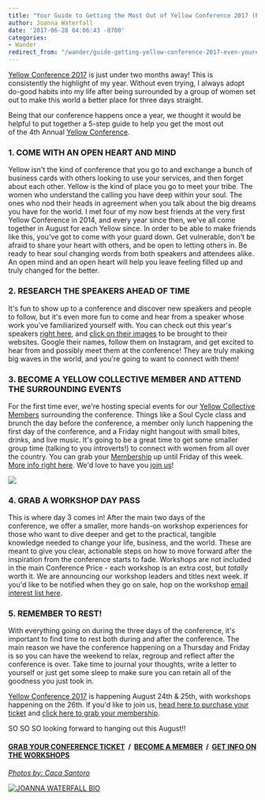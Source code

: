 ```yaml
---
title: "Your Guide to Getting the Most Out of Yellow Conference 2017 (Even if You're an Introvert!)"
author: Joanna Waterfall
date: '2017-06-28 04:06:43 -0700'
categories:
- Wander
redirect_from: "/wander/guide-getting-yellow-conference-2017-even-youre-introvert/"
---
```


[Yellow Conference 2017](http://yellowco.co/conference/) is just under two months away! This is consistently the highlight of my year. Without even trying, I always adopt do-good habits into my life after being surrounded by a group of women set out to make this world a better place for three days straight.

Being that our conference happens once a year, we thought it would be helpful to put together a 5-step guide to help you get the most out of the 4th Annual [Yellow Conference](http://yellowco.co/conference/).

### 1\. COME WITH AN OPEN HEART AND MIND

Yellow isn't the kind of conference that you go to and exchange a bunch of business cards with others looking to use your services, and then forget about each other. Yellow is the kind of place you go to meet your tribe. The women who understand the calling you have deep within your soul. The ones who nod their heads in agreement when you talk about the big dreams you have for the world. I met four of my now best friends at the very first Yellow Conference in 2014, and every year since then, we've all come together in August for each Yellow since. In order to be able to make friends like this, you've got to come with your guard down. Get vulnerable, don't be afraid to share your heart with others, and be open to letting others in. Be ready to hear soul changing words from both speakers and attendees alike. An open mind and an open heart will help you leave feeling filled up and truly changed for the better.

### 2\. RESEARCH THE SPEAKERS AHEAD OF TIME

It's fun to show up to a conference and discover new speakers and people to follow, but it's even more fun to come and hear from a speaker whose work you've familiarized yourself with. You can check out this year's speakers [right here](http://yellowco.co/yellow-conference-2017-speakers/), and [click on their images](http://yellowco.co/yellow-conference-2017-speakers/) to be brought to their websites. Google their names, follow them on Instagram, and get excited to hear from and possibly meet them at the conference! They are truly making big waves in the world, and you're going to want to connect with them!

### 3\. BECOME A YELLOW COLLECTIVE MEMBER AND ATTEND THE SURROUNDING EVENTS

For the first time ever, we're hosting special events for our [Yellow Collective Members](http://yellowcollective.co/) surrounding the conference. Things like a Soul Cycle class and brunch the day before the conference, a member only lunch happening the first day of the conference, and a Friday night hangout with small bites, drinks, and live music. It's going to be a great time to get some smaller group time (talking to you introverts!) to connect with women from all over the country. You can grab your [Membership](http://yellowcollective.co/) up until Friday of this week. [More info right here](http://yellowcollective.co/). We'd love to have you [join us](http://yellowcollective.co/)!

[![](https://yellow-blog-images.imgix.net/2017/06/Yellow2016SpeakerDinner-44.jpg)](https://yellow-blog-images.imgix.net/2017/06/Yellow2016SpeakerDinner-44.jpg)

### 4\. GRAB A WORKSHOP DAY PASS

This is where day 3 comes in! After the main two days of the conference, we offer a smaller, more hands-on workshop experiences for those who want to dive deeper and get to the practical, tangible knowledge needed to change your life, business, and the world. These are meant to give you clear, actionable steps on how to move forward after the inspiration from the conference starts to fade. Workshops are not included in the main Conference Price - each workshop is an extra cost, but _totally_ worth it. We are announcing our workshop leaders and titles next week. If you'd like to be notified when they go on sale, hop on the workshop [email interest list here](http://eepurl.com/cUck21).

### 5\. REMEMBER TO REST!

With everything going on during the three days of the conference, it's important to find time to rest both during and after the conference. The main reason we have the conference happening on a Thursday and Friday is so you can have the weekend to relax, regroup and reflect after the conference is over. Take time to journal your thoughts, write a letter to yourself or just get some sleep to make sure you can retain all of the goodness you just took in.

[Yellow Conference 2017](http://yellowco.co/conference/) is happening August 24th & 25th, with workshops happening on the 26th. If you'd like to join us, [head here to purchase your ticket](http://yellowco.co/conference/) and [click here to grab your membership](http://yellowcollective.co/).

SO SO SO looking forward to hanging out this August!!

#### [GRAB YOUR CONFERENCE TICKET](http://yellowco.co/conference/)  /  [BECOME A MEMBER](http://yellowcollective.co/)  /  [GET INFO ON THE WORKSHOPS](http://eepurl.com/cUck21)

[_Photos by: Caca Santoro_](http://cacasantoro.com/)

[![JOANNA WATERFALL BIO](https://yellow-blog-images.imgix.net/2017/05/JOANNA-WATERFALL-BIO.jpg)](https://www.instagram.com/joannawaterfall/)
